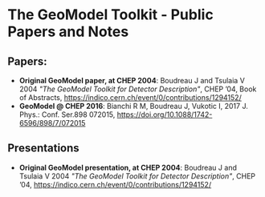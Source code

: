 # The GeoModel Toolkit - Public Papers and Notes



## Papers:

- **Original GeoModel paper, at CHEP 2004**: Boudreau J and Tsulaia V 2004 *"The GeoModel Toolkit for Detector Description"*, CHEP ’04, Book of Abstracts, <https://indico.cern.ch/event/0/contributions/1294152/>
- **GeoModel @ CHEP 2016**: Bianchi R M, Boudreau J, Vukotic I, 2017 J. Phys.: Conf. Ser.898 072015, <https://doi.org/10.1088/1742-6596/898/7/072015>


## Presentations

- **Original GeoModel presentation, at CHEP 2004**: Boudreau J and Tsulaia V 2004 *"The GeoModel Toolkit for Detector Description"*, CHEP ’04, <https://indico.cern.ch/event/0/contributions/1294152/>
